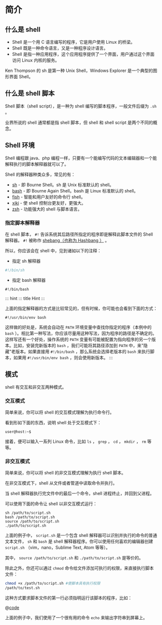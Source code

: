 # 简介

## 什么是 shell

-   Shell 是一个用 C 语言编写的程序，它是用户使用 Linux 的桥梁。
-   Shell 既是一种命令语言，又是一种程序设计语言。
-   Shell
    是指一种应用程序，这个应用程序提供了一个界面，用户通过这个界面访问
    Linux 内核的服务。

Ken Thompson 的 sh 是第一种 Unix Shell，Windows Explorer
是一个典型的图形界面 Shell。

## 什么是 shell 脚本

Shell 脚本（shell script），是一种为 shell
编写的脚本程序，一般文件后缀为 `.sh` 。

业界所说的 shell 通常都是指 shell 脚本，但 shell 和 shell script
是两个不同的概念。

## Shell 环境

Shell 编程跟 java、php
编程一样，只要有一个能编写代码的文本编辑器和一个能解释执行的脚本解释器就可以了。

Shell 的解释器种类众多，常见的有：

-   [sh](https://www.gnu.org/software/bash/) - 即 Bourne Shell。sh 是
    Unix 标准默认的 shell。
-   [bash](https://www.gnu.org/software/bash/) - 即 Bourne Again
    Shell。bash 是 Linux 标准默认的 shell。
-   [fish](https://fishshell.com/) - 智能和用户友好的命令行 shell。
-   [xiki](http://xiki.org/) - 使 shell 控制台更友好，更强大。
-   [zsh](http://www.zsh.org/) - 功能强大的 shell 与脚本语言。

### 指定脚本解释器

在 shell 脚本， `#!` 告诉系统其后路径所指定的程序即是解释此脚本文件的
Shell 解释器。 `#!` 被称作 [shebang（也称为 Hashbang
）](https://zh.wikipedia.org/wiki/Shebang) 。

所以，你应该会在 shell 中，见到诸如以下的注释：

-   指定 sh 解释器

```sh
#!/bin/sh
```

-   指定 bash 解释器

```text
#!/bin/bash
```

::: hint
::: title
Hint
:::

上面的指定解释器的方式是比较常见的，但有时候，你可能也会看到下面的方式：

```text
#!/usr/bin/env bash
```

这样做的好处是，系统会自动在 `PATH` 环境变量中查找你指定的程序（本例中的
`bash`
）。相比第一种写法，你应该尽量用这种写法，因为程序的路径是不确定的。这样写还有一个好处，操作系统的
`PATH` 变量有可能被配置为指向程序的另一个版本。比如，安装完新版本的
`bash` ，我们可能将其路径添加到 `PATH` 中，来"隐藏"老版本。如果直接用
`#!/bin/bash` ，那么系统会选择老版本的 `bash` 来执行脚本，如果用
`#!/usr/bin/env bash` ，则会使用新版本。
:::

## 模式

shell 有交互和非交互两种模式。

### 交互模式

简单来说，你可以将 shell 的交互模式理解为执行命令行。

看到形如下面的东西，说明 shell 处于交互模式下：

```text
user@host:~$
```

接着，便可以输入一系列 Linux 命令，比如 `ls` ， `grep` ， `cd` ，
`mkdir` ， `rm` 等等。

### 非交互模式

简单来说，你可以将 shell 的非交互模式理解为执行 shell 脚本。

在非交互模式下，shell 从文件或者管道中读取命令并执行。

当 shell 解释器执行完文件中的最后一个命令，shell
进程终止，并回到父进程。

可以使用下面的命令让 shell 以非交互模式运行：

```text
sh /path/to/script.sh
bash /path/to/script.sh
source /path/to/script.sh
./path/to/script.sh
```

上面的例子中， `script.sh` 是一个包含 shell
解释器可以识别并执行的命令的普通文本文件， `sh` 和 `bash` 是 shell
解释器程序。你可以使用任何喜欢的编辑器创建 `script.sh`
（vim，nano，Sublime Text, Atom 等等）。

其中， `source /path/to/script.sh` 和 `./path/to/script.sh` 是等价的。

除此之外，你还可以通过 `chmod`
命令给文件添加可执行的权限，来直接执行脚本文件：

```sh
chmod +x /path/to/script.sh #使脚本具有执行权限
/path/to/test.sh
```

这种方式要求脚本文件的第一行必须指明运行该脚本的程序，比如：

@[code](./1_intro/hello-world.sh)

上面的例子中，我们使用了一个很有用的命令 `echo` 来输出字符串到屏幕上。
